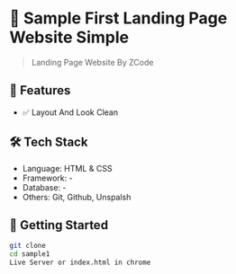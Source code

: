 # 🚀 Sample First Landing Page Website Simple

> Landing Page Website By ZCode

## 📌 Features
- ✅ Layout And Look Clean

## 🛠️ Tech Stack
- Language: HTML & CSS
- Framework: -
- Database: -
- Others: Git, Github, Unspalsh

## 🚀 Getting Started
```bash
git clone 
cd sample1
Live Server or index.html in chrome
